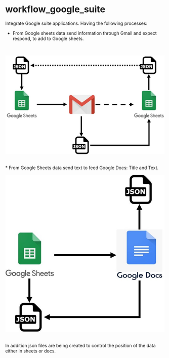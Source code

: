 # workflow_google_suite
Integrate Google suite applications. Having the following processes:
* From Google sheets data send information through Gmail and expect respond, to add to Google sheets. 
<br/>
<p align="center">
<img src="workflow/Diapositiva1.jpg" alt="sheets-gmail">
</p><br/>
* From Google Sheets data send text to feed Google Docs: Title and Text.
<br/>
<p align="center">
<img src="workflow/Diapositiva2.jpg" alt="sheets-doc">
</p><br/>
In addition json files are being created to control the position of the data either in sheets or docs.

